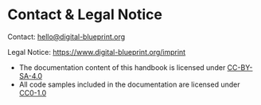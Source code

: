 # Contact & Legal Notice

Contact: hello@digital-blueprint.org

Legal Notice: https://www.digital-blueprint.org/imprint

* The documentation content of this handbook is licensed under [CC-BY-SA-4.0](https://spdx.org/licenses/CC-BY-SA-4.0.html)
* All code samples included in the documentation are licensed under [CC0-1.0](https://spdx.org/licenses/CC0-1.0.html)
